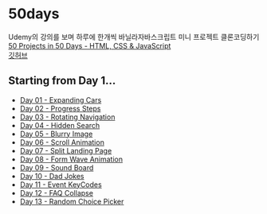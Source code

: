 # 50days

Udemy의 강의를 보며 하루에 한개씩 바닐라자바스크립트 미니 프로젝트 클론코딩하기 <br>
[50 Projects in 50 Days - HTML, CSS & JavaScript](https://www.udemy.com/course/50-projects-50-days/)<br>
[깃허브](https://github.com/bradtraversy/50projects50days)

## Starting from Day 1...

- [Day 01 - Expanding Cars](./Day01)
- [Day 02 - Progress Steps](./Day02)
- [Day 03 - Rotating Navigation](./Day03)
- [Day 04 - Hidden Search](./Day04)
- [Day 05 - Blurry Image](./Day05)
- [Day 06 - Scroll Animation](./Day06)
- [Day 07 - Split Landing Page](./Day07)
- [Day 08 - Form Wave Animation](./Day08)
- [Day 09 - Sound Board](./Day9)
- [Day 10 - Dad Jokes](./Day10)
- [Day 11 - Event KeyCodes](./Day11)
- [Day 12 - FAQ Collapse](./Day12)
- [Day 13 - Random Choice Picker](./Day13)